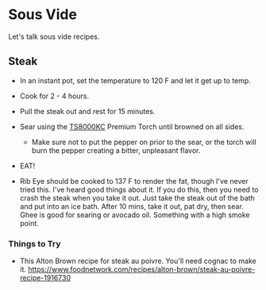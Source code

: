 # Sous Vide

Let's talk sous vide recipes. 

## Steak

- In an instant pot, set the temperature to 120 F and let it get up to temp. 
- Cook for 2 - 4 hours.
- Pull the steak out and rest for 15 minutes.
- Sear using the [TS8000KC](https://www.homedepot.com/p/Bernzomatic-TS8000KC-Premium-Torch-Kit-336638/205683985) Premium Torch until browned on all sides.
    - Make sure not to put the pepper on prior to the sear, or the torch will burn the pepper creating a bitter, unpleasant flavor. 
- EAT!

- Rib Eye should be cooked to 137 F to render the fat, though I've never tried this. I've heard good things about it. If you do this, then you need to crash the steak when you take it out. Just take the steak out of the bath and put into an ice bath. After 10 mins, take it out, pat dry, then sear. Ghee is good for searing or avocado oil. Something with a high smoke point. 

### Things to Try

- This Alton Brown recipe for steak au poivre. You'll need cognac to make it. https://www.foodnetwork.com/recipes/alton-brown/steak-au-poivre-recipe-1916730 